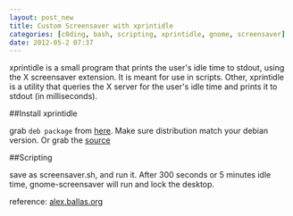 ```yaml
--- 
layout: post_new
title: Custom Screensaver with xprintidle
categories: [c0ding, bash, scripting, xprintidle, gnome, screensaver]
date: 2012-05-2 07:37
---
```


xprintidle is a small program that prints the user's idle time to stdout, using the X screensaver extension. It is meant for use in scripts. Other, xprintidle is a utility that queries the X server for the user's idle time and prints it to stdout (in milliseconds). 


##Install xprintidle

grab `deb package` from [here](http://packages.debian.org/sid/xprintidle). Make sure distribution match your debian version. Or grab the [source](http://packages.debian.org/source/sid/xprintidle)



##Scripting

<script src="https://gist.github.com/2626830.js?file=screen_small.bash" type="text/javascript">
</script>



save as screensaver.sh, and run it. After 300 seconds or 5 minutes idle time, gnome-screensaver will run and lock the desktop.


reference:
[alex.ballas.org](http://alex.ballas.org/tag/xprintidle/)
